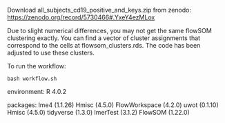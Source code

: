 
Download all_subjects_cd19_positive_and_keys.zip from zenodo: https://zenodo.org/record/5730466#.YxeY4ezMLox

Due to slight numerical differences, you may not get the same flowSOM clustering exactly. You can find a vector of cluster assignments that correspond to the cells at flowsom_clusters.rds. The code has been adjusted to use these clusters.

To run the workflow:

`bash workflow.sh`

environment:
R 4.0.2

packages:
lme4 (1.1.26)
Hmisc (4.5.0)
FlowWorkspace (4.2.0)
uwot (0.1.10)
Hmisc (4.5.0)
tidyverse (1.3.0)
lmerTest (3.1.2)
FlowSOM (1.22.0)
